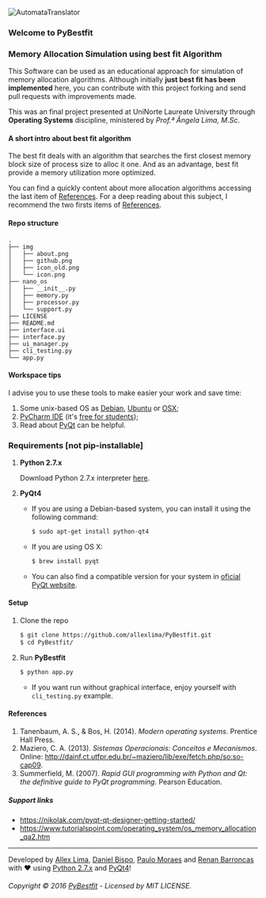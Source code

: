 ![AutomataTranslator](https://github.com/allexlima/PyBestfit/blob/master/img/icon.png?raw=true)
### Welcome to PyBestfit
### Memory Allocation Simulation using best fit Algorithm

This Software can be used as an educational approach for simulation of memory allocation algorithms. 
Although initially __just best fit has been implemented__ here, you can contribute with this project 
forking and send pull requests with improvements made. 

This was an final project presented at UniNorte Laureate University through __Operating Systems__ discipline, 
ministered by _Prof.ª Ângela Lima, M.Sc_.

#### A short intro about best fit algorithm

The best fit deals with an algorithm that searches the first closest memory block size of process size to alloc it one. 
And as an advantage, best fit provide a memory utilization more optimized. 

You can find a quickly content about more allocation algorithms accessing the last item of [References](#references). 
For a deep reading about this subject, I recommend the two firsts items of [References](#references).

#### Repo structure

    .
    ├── img
    │   ├── about.png
    │   ├── github.png
    │   ├── icon_old.png
    │   └── icon.png
    ├── nano_os
    │   ├── __init__.py
    │   ├── memory.py
    │   ├── processor.py
    │   └── support.py
    ├── LICENSE    
    ├── README.md
    ├── interface.ui     
    ├── interface.py   
    ├── ui_manager.py 
    ├── cli_testing.py    
    └── app.py


#### Workspace tips

I advise you to use these tools to make easier your work and save time:

1. Some unix-based OS as [Debian](http://debian.org), [Ubuntu](http://www.ubuntu.com/) or [OSX](http://www.apple.com/in/osx/);
2. [PyCharm IDE](https://www.jetbrains.com/pycharm) (it's [free for students](https://www.jetbrains.com/student/));
3. Read about [PyQt](https://nikolak.com/pyqt-qt-designer-getting-started/) can be helpful.

### Requirements [not pip-installable]

1. **Python 2.7.x** 

    Download Python 2.7.x interpreter [here](https://www.python.org/).

2. **PyQt4** 

    * If you are using a Debian-based system, you can install it using the following command:

        ```bash
        $ sudo apt-get install python-qt4
        ```
     
    * If you are using OS X:
    
        ```bash
        $ brew install pyqt
        ```
    * You can also find a compatible version for your system in [oficial PyQt website](https://www.riverbankcomputing.com/software/pyqt/download).

#### Setup

1. Clone the repo

    ```bash
	$ git clone https://github.com/allexlima/PyBestfit.git
	$ cd PyBestfit/
	```

2. Run **PyBestfit**
    
    ```bash
	$ python app.py
    ```
    
    - If you want run without graphical interface, enjoy yourself with `cli_testing.py` example.

#### References

1. Tanenbaum, A. S., & Bos, H. (2014). _Modern operating systems_. Prentice Hall Press.
2. Maziero, C. A. (2013). _Sistemas Operacionais: Conceitos e Mecanismos_. Online: http://dainf.ct.utfpr.edu.br/~maziero/lib/exe/fetch.php/so:so-cap09.
3. Summerfield, M. (2007). _Rapid GUI programming with Python and Qt: the definitive guide to PyQt programming_. Pearson Education.

##### Support links

- https://nikolak.com/pyqt-qt-designer-getting-started/
- https://www.tutorialspoint.com/operating_system/os_memory_allocation_qa2.htm

---

Developed by [Allex Lima](http://allexlima.com), [Daniel Bispo](https://github.com/danielbispov/), [Paulo Moraes](http://www.moraespaulo.com/) and [Renan Barroncas](https://github.com/renanbarroncas) with ❤️ using [Python 2.7.x](https://www.python.org/) and [PyQt4](https://www.riverbankcomputing.com/software/pyqt/download)! 
###### Copyright © 2016 [PyBestfit](https://github.com/allexlima/PyBestfit) - Licensed by MIT LICENSE.
